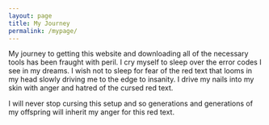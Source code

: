 ```yaml
---
layout: page
title: My Journey
permalink: /mypage/
---
```



My journey to getting this website and downloading all of the necessary tools has been fraught with peril. I cry myself to sleep over the error codes I see in my dreams. I wish not to sleep for fear of the red text that looms in my head slowly driving me to the edge to insanity. I drive my nails into my skin with anger and hatred of the cursed red text.


I will never stop cursing this setup and so generations and generations of my offspring will inherit my anger for this red text.

